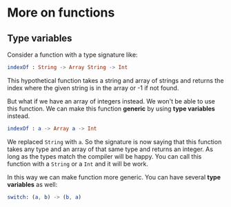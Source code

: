 # More on functions

## Type variables

Consider a function with a type signature like:

```elm
indexOf : String -> Array String -> Int
```

This hypothetical function takes a string and array of strings and returns the index where the given string is in the array or -1 if not found.

But what if we have an array of integers instead. We won't be able to use this function. We can make this function __generic__ by using __type variables__ instead.

```elm
indexOf : a -> Array a -> Int
```

We replaced `String` with `a`. So the signature is now saying that this function takes any type and an array of that same type and returns an integer. As long as the types match the compiler will be happy. You can call this function with a `String` or a `Int` and it will be work.

In this way we can make function more generic. You can have several __type variables__ as well:

```elm
switch: (a, b) -> (b, a)
```